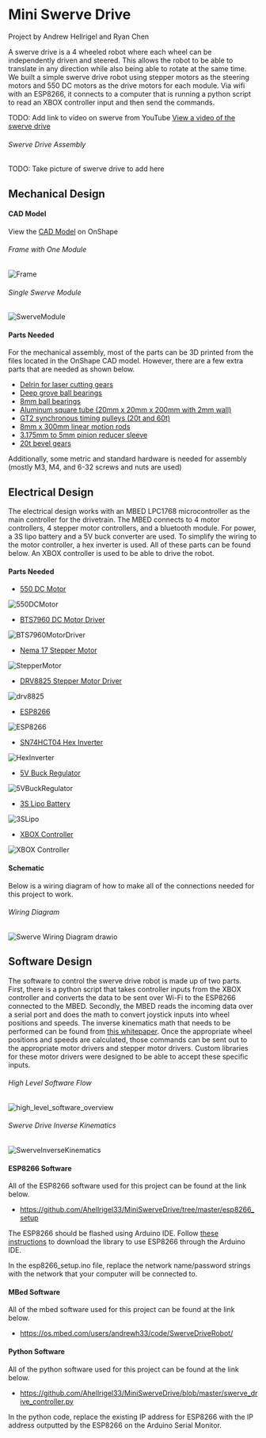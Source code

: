 # Mini Swerve Drive
Project by Andrew Hellrigel and Ryan Chen

A swerve drive is a 4 wheeled robot where each wheel can be independently driven and steered. This allows the robot to be able to translate in any direction while also being able to rotate at the same time. We built a simple swerve drive robot using stepper motors as the steering motors and 550 DC motors as the drive motors for each module. Via wifi with an ESP8266, it connects to a computer that is running a python script to read an XBOX controller input and then send the commands.

TODO: Add link to video on swerve from YouTube
[View a video of the swerve drive]()

###### Swerve Drive Assembly
TODO: Take picture of swerve drive to add here

## Mechanical Design

#### CAD Model
View the [CAD Model](https://cad.onshape.com/documents/7647162e80dae337830eed48/w/d2e661ed10475200ea589299/e/53a591cb0b692bf025469395?renderMode=0&uiState=626ae1af2d4da8269f2dcc8e) on OnShape

###### Frame with One Module
![Frame](https://user-images.githubusercontent.com/31022165/165826054-c8084df3-d574-4f67-839c-04d820173075.png)

###### Single Swerve Module
![SwerveModule](https://user-images.githubusercontent.com/31022165/165826176-24a18222-53f3-4fd6-ac80-a75b8940235e.png)


#### Parts Needed
For the mechanical assembly, most of the parts can be 3D printed from the files located in the OnShape CAD model. However, there are a few extra parts that are needed as shown below.
- [Delrin for laser cutting gears](https://www.amazon.com/dp/B07GNLYSWT?psc=1&ref=ppx_yo2ov_dt_b_product_details)
- [Deep grove ball bearings](https://www.amazon.com/dp/B088BJBWJ5?psc=1&ref=ppx_yo2ov_dt_b_product_details)
- [8mm ball bearings](https://www.amazon.com/dp/B07R7PR72H?psc=1&ref=ppx_yo2ov_dt_b_product_details)
- [Aluminum square tube (20mm x 20mm x 200mm with 2mm wall)](https://www.amazon.com/dp/B07ZVS9KCR?ref=ppx_yo2ov_dt_b_product_details&th=1)
- [GT2 synchronous timing pulleys (20t and 60t)](https://www.amazon.com/dp/B08DNLWQPM?ref=ppx_yo2ov_dt_b_product_details&th=1)
- [8mm x 300mm linear motion rods](https://www.amazon.com/dp/B09P87MSY7?ref=ppx_yo2ov_dt_b_product_details&th=1)
- [3.175mm to 5mm pinion reducer sleeve](https://www.amazon.com/dp/B08ZNC7YTD?psc=1&ref=ppx_yo2ov_dt_b_product_details)
- [20t bevel gears](https://www.amazon.com/dp/B01EUXS6KS?psc=1&ref=ppx_yo2ov_dt_b_product_details)

Additionally, some metric and standard hardware is needed for assembly (mostly M3, M4, and 6-32 screws and nuts are used)

## Electrical Design
The electrical design works with an MBED LPC1768 microcontroller as the main controller for the drivetrain. The MBED connects to 4 motor controllers, 4 stepper motor controllers, and a bluetooth module. For power, a 3S lipo battery and a 5V buck converter are used. To simplify the wiring to the motor controller, a hex inverter is used. All of these parts can be found below. An XBOX controller is used to be able to drive the robot.

#### Parts Needed
- [550 DC Motor](https://www.amazon.com/dp/B07D72GWPY?psc=1&ref=ppx_yo2ov_dt_b_product_details)

![550DCMotor](https://user-images.githubusercontent.com/31022165/165830312-82d7a8a6-4b9a-4e85-b55d-260aab8546b8.png)
- [BTS7960 DC Motor Driver](https://www.amazon.com/dp/B07TFB22H5?psc=1&ref=ppx_yo2ov_dt_b_product_details)

![BTS7960MotorDriver](https://user-images.githubusercontent.com/31022165/165830329-42951df0-0ffc-47e5-a5ba-0527bd04ec44.png)
- [Nema 17 Stepper Motor](https://www.amazon.com/dp/B094CQ4DBQ?ref=ppx_yo2ov_dt_b_product_details&th=1)

![StepperMotor](https://user-images.githubusercontent.com/31022165/165830411-a6c47e52-33ca-4adc-b5e4-d2917f7f05ab.png)
- [DRV8825 Stepper Motor Driver](https://www.amazon.com/dp/B07XF2LYC8?psc=1&ref=ppx_yo2ov_dt_b_product_details)


![drv8825](https://user-images.githubusercontent.com/31022165/165830381-615bfc99-a2fc-477a-99de-273e445aa8bf.png)

- [ESP8266](https://www.amazon.com/HiLetgo-Internet-Development-Wireless-Micropython/dp/B010O1G1ES/ref=sr_1_7_sspa?crid=27QFED0Q4LHKZ&keywords=esp8266&qid=1651219749&sprefix=esp8266%2Caps%2C168&sr=8-7-spons&spLa=ZW5jcnlwdGVkUXVhbGlmaWVyPUFJTlM5UDZTMk5aMkkmZW5jcnlwdGVkSWQ9QTAzMTU1OTIyMEwxRjBHQ0xTVVY4JmVuY3J5cHRlZEFkSWQ9QTA3OTI1ODIzN0wwRlA3RjZaME9IJndpZGdldE5hbWU9c3BfbXRmJmFjdGlvbj1jbGlja1JlZGlyZWN0JmRvTm90TG9nQ2xpY2s9dHJ1ZQ&th=1)

![ESP8266](https://user-images.githubusercontent.com/31022165/165908168-c8596b81-0cf3-40c4-af76-25cf2ee4cc86.png)
- [SN74HCT04 Hex Inverter](https://www.amazon.com/Instruments-SN74HC04N-CD74HC04-74HC04-Inverters/dp/B00BZQ60HU)

![HexInverter](https://user-images.githubusercontent.com/31022165/165831218-43386bf9-26d8-492d-a8cc-62805fd2dce7.png)
- [5V Buck Regulator](https://www.amazon.com/dp/B076H3XHXP?ref=ppx_yo2ov_dt_b_product_details&th=1)

![5VBuckRegulator](https://user-images.githubusercontent.com/31022165/165830424-0c7cc645-b29a-4775-be81-7ad3fa762e20.png)
- [3S Lipo Battery](https://www.amazon.com/dp/B07JQ6NGN3?psc=1&ref=ppx_yo2ov_dt_b_product_details)

![3SLipo](https://user-images.githubusercontent.com/31022165/165830442-d7d18ca3-a3fe-44bd-b53c-76f909893ea5.png)
- [XBOX Controller](https://www.amazon.com/dp/B07ZGD53JF?ref=ppx_yo2ov_dt_b_product_details&th=1)

![XBOX Controller](https://user-images.githubusercontent.com/31022165/165830449-8c5ee50a-73a9-4d0b-8959-d7919f0819ed.png)

#### Schematic
Below is a wiring diagram of how to make all of the connections needed for this project to work.

###### Wiring Diagram
![Swerve Wiring Diagram drawio](https://user-images.githubusercontent.com/31022165/165910399-0550e362-3d2a-4f34-8dc4-c8ed60317354.png)

## Software Design
The software to control the swerve drive robot is made up of two parts. First, there is a python script that takes controller inputs from the XBOX controller and converts the data to be sent over Wi-Fi to the ESP8266 connected to the MBED. Secondly, the MBED reads the incoming data over a serial port and does the math to convert joystick inputs into wheel positions and speeds. The inverse kinematics math that needs to be performed can be found from [this whitepaper](https://www.chiefdelphi.com/t/paper-4-wheel-independent-drive-independent-steering-swerve/107383). Once the appropriate wheel positions and speeds are calculated, those commands can be sent out to the appropriate motor drivers and stepper motor drivers. Custom libraries for these motor drivers were designed to be able to accept these specific inputs.

###### High Level Software Flow
![high_level_software_overview](https://user-images.githubusercontent.com/57779689/165907811-20b8924f-50be-4dae-a48a-8eff7c0bc9cd.png)

###### Swerve Drive Inverse Kinematics
![SwerveInverseKinematics](https://user-images.githubusercontent.com/31022165/165910603-000973e4-2409-4e3d-ab2b-fc209b10513f.png)



#### ESP8266 Software
All of the ESP8266 software used for this project can be found at the link below.
- https://github.com/Ahellrigel33/MiniSwerveDrive/tree/master/esp8266_setup

The ESP8266 should be flashed using Arduino IDE. Follow [these instructions](http://arduino.esp8266.com/Arduino/versions/2.0.0/doc/installing.html) to download the library to use ESP8266 through the Arduino IDE. 

In the esp8266_setup.ino file, replace the network name/password strings with the network that your computer will be connected to.

#### MBed Software
All of the mbed software used for this project can be found at the link below.
- https://os.mbed.com/users/andrewh33/code/SwerveDriveRobot/


#### Python Software
All of the python software used for this project can be found at the link below.
- https://github.com/Ahellrigel33/MiniSwerveDrive/blob/master/swerve_drive_controller.py

In the python code, replace the existing IP address for ESP8266 with the IP address outputted by the ESP8266 on the Arduino Serial Monitor.

